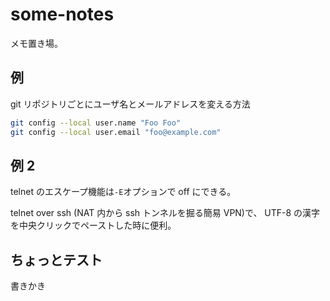 # some-notes

メモ置き場。

## 例

git リポジトリごとにユーザ名とメールアドレスを変える方法

```sh
git config --local user.name "Foo Foo"
git config --local user.email "foo@example.com"
```

## 例 2

telnet のエスケープ機能は`-E`オプションで off にできる。

telnet over ssh (NAT 内から ssh トンネルを掘る簡易 VPN)で、
UTF-8 の漢字を中央クリックでペーストした時に便利。

## ちょっとテスト

書きかき
